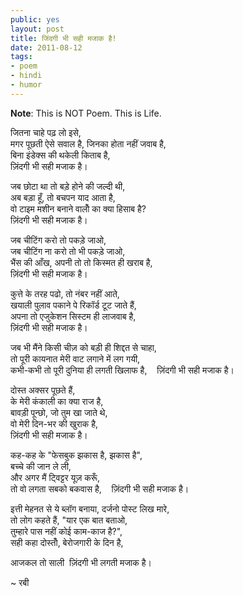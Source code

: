 ```yaml
---
public: yes
layout: post
title: जिंदगी भी सही मजाक है!
date: 2011-08-12
tags:
- poem
- hindi
- humor
---
```


**Note**: This is NOT Poem. This is Life.

जितना चाहे पढ़ लो इसे,  
मगर पूछती ऐसे सवाल है, जिनका होता नहीं जवाब है,  
बिना इंडेक्स की थकेली किताब है,  
ज़िंदगी भी सही मजाक है।  

जब छोटा था तो बड़े होने की जल्दी थी,  
अब बड़ा हूँ, तो बचपन याद आता है,  
वो टाइम मशीन बनाने वालोँ का क्या हिसाब है?  
ज़िंदगी भी सही मजाक है।  

जब चीटिंग करो तो पकड़े जाओ,  
जब चीटिंग ना करो तो भी पकड़े जाओ,  
भैंस की आँख, अपनी तो तो किस्मत ही खराब है,  
ज़िंदगी भी सही मजाक है।  

कुत्ते के तरह पढो, तो नंबर नहीं आते,  
खयाली पुलाव पकाने पे रिकॉर्ड टूट जाते हैं,  
अपना तो एजुकेशन सिस्टम ही लाजवाब है,  
ज़िंदगी भी सही मजाक है।  

जब भी मैंने किसी चीज़ को बड़ी ही शिद्दत से चाहा,  
तो पूरी कायनात मेरी वाट लगाने में लग गयी,  
कभी-कभी तो पूरी दुनिया ही लगती खिलाफ है,    
ज़िंदगी भी सही मजाक है।  

दोस्त अक्सर पूछते हैं,  
के मेरी कंकाली का क्या राज है,  
बावड़ी पून्छो, जो तुम खा जाते थे,  
वो मेरी दिन-भर की खुराक है,   
ज़िंदगी भी सही मजाक है।  

कह-कह के "फेसबुक झकास है, झकास है",  
बच्चे की जान ले ली,  
और अगर मैं ट्विट्टर यूज़ करूँ,  
तो वो लगता सबको बकवास है,    
ज़िंदगी भी सही मजाक है।  

इत्ती मेहनत से ये ब्लॉग बनाया, दर्जनो पोस्ट लिख मारे,  
तो लोग कहते हैं, "यार एक बात बताओ,  
तुम्हारे पास नहीं कोई काम-काज है?",  
सही कहा दोस्तोँ, बेरोजगारी के दिन है,  

आजकल तो साली  ज़िंदगी भी लगती मजाक है।  

~ रबी
